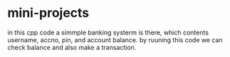 # mini-projects
in this cpp code a simmple banking systerm is there, which contents username, accno, pin, and account balance. by ruuning this code we can check balance and also make a transaction.
